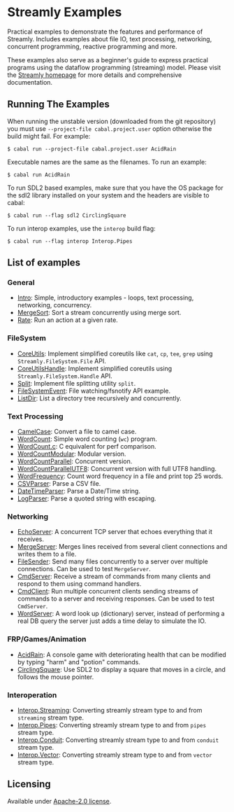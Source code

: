 # Streamly Examples

Practical examples to demonstrate the features and performance of
Streamly.  Includes examples about file IO, text processing, networking,
concurrent programming, reactive programming and more.

These examples also serve as a beginner's guide to express practical
programs using the dataflow programming (streaming) model.  Please visit
the [Streamly homepage](https://streamly.composewell.com) for more
details and comprehensive documentation.

## Running The Examples

When running the unstable version (downloaded from the git repository)
you must use `--project-file cabal.project.user` option otherwise the
build might fail. For example:

```
$ cabal run --project-file cabal.project.user AcidRain
```

Executable names are the same as the filenames.  To run an example:

```
$ cabal run AcidRain
```

To run SDL2 based examples, make sure that you have the OS package for
the sdl2 library installed on your system and the headers are visible to
cabal:

```
$ cabal run --flag sdl2 CirclingSquare
```

To run interop examples, use the `interop` build flag:

```
$ cabal run --flag interop Interop.Pipes
```

## List of examples

### General

* [Intro](examples/Intro.hs): Simple, introductory examples - loops, text
  processing, networking, concurrency.
* [MergeSort](examples/MergeSort.hs): Sort a stream concurrently using merge
  sort.
* [Rate](examples/Rate.hs): Run an action at a given rate.

### FileSystem

* [CoreUtils](examples/CoreUtils.hs): Implement simplified coreutils
  like `cat`, `cp`, `tee`, `grep` using `Streamly.FileSystem.File` API.
* [CoreUtilsHandle](examples/CoreUtilsHandle.hs): Implement simplified
  coreutils using `Streamly.FileSystem.Handle` API.
* [Split](examples/Split.hs): Implement file splitting utility `split`.
* [FileSystemEvent](examples/FileSystemEvent.hs): File watching/fsnotify API
  example.
* [ListDir](examples/ListDir.hs): List a directory tree recursively and
  concurrently.

### Text Processing

* [CamelCase](examples/CamelCase.hs): Convert a file to camel case.
* [WordCount](examples/WordCount.hs): Simple word counting (`wc`) program.
* [WordCount.c](examples/WordCount.c): C equivalent for perf comparison.
* [WordCountModular](examples/WordCountModular.hs): Modular version.
* [WordCountParallel](examples/WordCountParallel.hs): Concurrent version.
* [WordCountParallelUTF8](examples/WordCountParallelUTF8.hs): Concurrent 
  version with full UTF8 handling.
* [WordFrequency](examples/WordFrequency.hs): Count word frequency in
  a file and print top 25 words.
* [CSVParser](examples/CSVParser.hs): Parse a CSV file.
* [DateTimeParser](examples/DateTimeParser.hs): Parse a Date/Time string.
* [LogParser](examples/LogParser.hs): Parse a quoted string with escaping.

### Networking

* [EchoServer](examples/EchoServer.hs): A concurrent TCP server that
  echoes everything that it receives.
* [MergeServer](examples/MergeServer.hs): Merges lines received from
  several client connections and writes them to a file.
* [FileSender](examples/FileSender.hs): Send many files concurrently to
  a server over multiple connections. Can be used to test `MergeServer`.
* [CmdServer](examples/CmdServer.hs): Receive a stream of commands from many
  clients and respond to them using command handlers.
* [CmdClient](examples/CmdClient.hs): Run multiple concurrent clients sending
  streams of commands to a server and receiving responses. Can be used to test
  `CmdServer`.
* [WordServer](examples/WordServer.hs): A word look up (dictionary)
  server, instead of performing a real DB query the server just adds a
  time delay to simulate the IO.

### FRP/Games/Animation

* [AcidRain](examples/AcidRain.hs): A console game with deteriorating health
  that can be modified by typing "harm" and "potion" commands.
* [CirclingSquare](examples/CirclingSquare.hs): Use SDL2 to display a
  square that moves in a circle, and follows the mouse pointer.

### Interoperation

* [Interop.Streaming](examples/Interop/Streaming.hs): Converting streamly
  stream type to and from `streaming` stream type.
* [Interop.Pipes](examples/Interop/Pipes.hs): Converting streamly
  stream type to and from `pipes` stream type.
* [Interop.Conduit](examples/Interop/Conduit.hs): Converting streamly
  stream type to and from `conduit` stream type.
* [Interop.Vector](examples/Interop/Vector.hs): Converting streamly
  stream type to and from `vector` stream type.

## Licensing

Available under [Apache-2.0 license](LICENSE).
